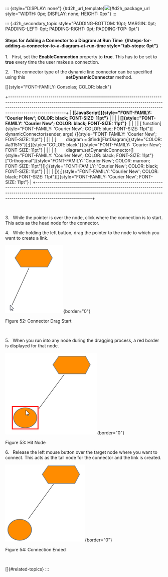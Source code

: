 ::: {style="DISPLAY: none"}
[](ms-xhelp:///?Id=d2h_url_template){#d2h_url_template}![](!package_url!){#d2h_package_url style="WIDTH: 0px; DISPLAY: none; HEIGHT: 0px"}
:::

::: {.d2h_secondary_topic style="PADDING-BOTTOM: 10pt; MARGIN: 0pt; PADDING-LEFT: 0pt; PADDING-RIGHT: 0pt; PADDING-TOP: 0pt"}
#### Steps for Adding a Connector to a Diagram at Run Time  {#steps-for-adding-a-connector-to-a-diagram-at-run-time style="tab-stops: 0pt"}

1.   First, set the **EnableConnection** property to **true**. This has to be set to **true** every time the user makes a connection.

2.   The connector type of the dynamic line connector can be specified using this                                 **setDynamicConnector** method.

[]{style="FONT-FAMILY: Consolas; COLOR: black"} 

+----------------------------------------------------------------------------------------------------------------------------------------------------------------------------------------------------------------------------------------------------------------------+
| **[\[JavaScript\]]{style="FONT-FAMILY: 'Courier New'; COLOR: black; FONT-SIZE: 11pt"}**                                                                                                                                                                              |
|                                                                                                                                                                                                                                                                      |
| **[]{style="FONT-FAMILY: 'Courier New'; COLOR: black; FONT-SIZE: 11pt"}**                                                                                                                                                                                            |
|                                                                                                                                                                                                                                                                      |
| [ function]{style="FONT-FAMILY: 'Courier New'; COLOR: blue; FONT-SIZE: 11pt"}[ dynamicConnector(sender, args) {]{style="FONT-FAMILY: 'Courier New'; FONT-SIZE: 11pt"}                                                                                                |
|                                                                                                                                                                                                                                                                      |
| [        diagram = \$find([FlatDiagram]{style="COLOR: #a31515"});[]{style="COLOR: black"}]{style="FONT-FAMILY: 'Courier New'; FONT-SIZE: 11pt"}                                                                                                                      |
|                                                                                                                                                                                                                                                                      |
| [        diagram.setDynamicConnector(]{style="FONT-FAMILY: 'Courier New'; COLOR: black; FONT-SIZE: 11pt"}[\"Orthogonal\"]{style="FONT-FAMILY: 'Courier New'; COLOR: maroon; FONT-SIZE: 11pt"}[);]{style="FONT-FAMILY: 'Courier New'; COLOR: black; FONT-SIZE: 11pt"} |
|                                                                                                                                                                                                                                                                      |
| [});]{style="FONT-FAMILY: 'Courier New'; COLOR: black; FONT-SIZE: 11pt"}[]{style="FONT-FAMILY: 'Courier New'; FONT-SIZE: 11pt"}                                                                                                                                      |
+----------------------------------------------------------------------------------------------------------------------------------------------------------------------------------------------------------------------------------------------------------------------+

 

3.   While the pointer is over the node, click where the connection is to start. This acts as the head node for the connector.

4.   While holding the left button, drag the pointer to the node to which you want to create a link. 

![Description: C:\\Users\\maithiliyk\\Desktop\\Capture.PNG](ImagesExt/image70_56.png){border="0"}

Figure 52: Connector Drag Start 

 

5.   When you run into any node during the dragging process, a red border is displayed for that node. 

![Description: C:\\Users\\maithiliyk\\Desktop\\Capture.PNG](ImagesExt/image70_57.png){border="0"}

Figure 53: Hit Node 

6.   Release the left mouse button over the target node where you want to connect. This acts as the tail node for the connector and the link is created. 

![Description: C:\\Users\\maithiliyk\\Desktop\\Capture.PNG](ImagesExt/image70_58.png){border="0"}

Figure 54: Connection Ended

 

[]{#related-topics}
:::
